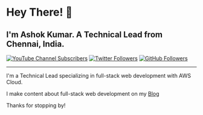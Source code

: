 <!-- - 👋 Hi, I’m @ashokkumar-am
- 👀 I’m interested in ...
- 🌱 I’m currently learning ...
- 💞️ I’m looking to collaborate on ...
- 📫 How to reach me ...
 -->

# Hey There! 👋

## I'm Ashok Kumar.     A Technical Lead from Chennai, India.


[![YouTube Channel Subscribers](https://img.shields.io/youtube/channel/subscribers/UCZA4jFtSTz8tfaBaOAkMauw?label=YouTube%20Subscribers!&style=social)](https://www.youtube.com/channel/UCZA4jFtSTz8tfaBaOAkMauw?sub_confirmation=1)
[![Twitter Followers](https://img.shields.io/twitter/follow/ashokkumaram?label=Twitter%20Followers!&style=social)](https://twitter.com/intent/follow?screen_name=ashokkumaram)
[![GitHub Followers](https://img.shields.io/github/followers/ashokkumar-am?label=GitHub%20Followers!&style=social)](https://github.com/ashokkumar-am)

---

I'm a Technical Lead specializing in full-stack web development with AWS Cloud.

I make content about full-stack web development on my [Blog](https://google.com/) 

Thanks for stopping by!
<!---
ashokkumar-am/ashokkumar-am is a ✨ special ✨ repository because its `README.md` (this file) appears on your GitHub profile.
You can click the Preview link to take a look at your changes.
--->
